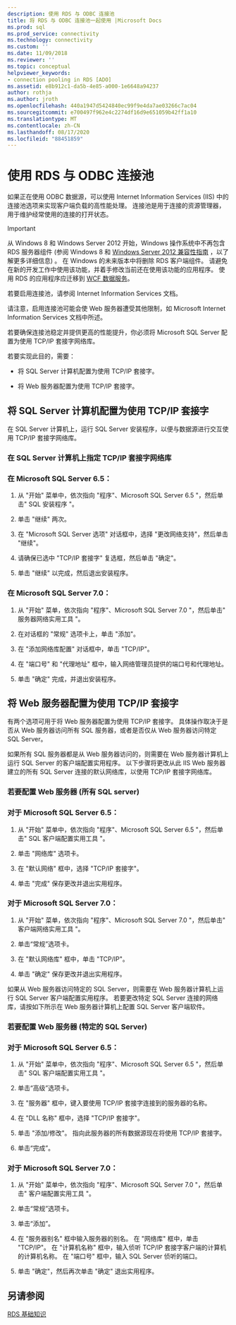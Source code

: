 ```yaml
---
description: 使用 RDS 与 ODBC 连接池
title: 将 RDS 与 ODBC 连接池一起使用 |Microsoft Docs
ms.prod: sql
ms.prod_service: connectivity
ms.technology: connectivity
ms.custom: ''
ms.date: 11/09/2018
ms.reviewer: ''
ms.topic: conceptual
helpviewer_keywords:
- connection pooling in RDS [ADO]
ms.assetid: e8b912c1-da5b-4e85-a000-1e6648a94237
author: rothja
ms.author: jroth
ms.openlocfilehash: 440a1947d5424840ec99f9e4da7ae03266c7ac04
ms.sourcegitcommit: e700497f962e4c2274df16d9e651059b42ff1a10
ms.translationtype: MT
ms.contentlocale: zh-CN
ms.lasthandoff: 08/17/2020
ms.locfileid: "88451859"
---
```

# <a name="using-rds-with-odbc-connection-pooling"></a>使用 RDS 与 ODBC 连接池
如果正在使用 ODBC 数据源，可以使用 Internet Information Services (IIS) 中的连接池选项来实现客户端负载的高性能处理。 连接池是用于连接的资源管理器，用于维护经常使用的连接的打开状态。  
  
> [!IMPORTANT]
>  从 Windows 8 和 Windows Server 2012 开始，Windows 操作系统中不再包含 RDS 服务器组件 (参阅 Windows 8 和 [Windows Server 2012 兼容性指南](https://www.microsoft.com/download/details.aspx?id=27416) ，以了解更多详细信息) 。 在 Windows 的未来版本中将删除 RDS 客户端组件。 请避免在新的开发工作中使用该功能，并着手修改当前还在使用该功能的应用程序。 使用 RDS 的应用程序应迁移到 [WCF 数据服务](https://go.microsoft.com/fwlink/?LinkId=199565)。  
  
 若要启用连接池，请参阅 Internet Information Services 文档。  
  
 请注意，启用连接池可能会使 Web 服务器遭受其他限制，如 Microsoft Internet Information Services 文档中所述。  
  
 若要确保连接池稳定并提供更高的性能提升，你必须将 Microsoft SQL Server 配置为使用 TCP/IP 套接字网络库。  
  
 若要实现此目的，需要：  
  
-   将 SQL Server 计算机配置为使用 TCP/IP 套接字。  
  
-   将 Web 服务器配置为使用 TCP/IP 套接字。  
  
## <a name="configuring-the-sql-server-computer-to-use-tcpip-sockets"></a>将 SQL Server 计算机配置为使用 TCP/IP 套接字  
 在 SQL Server 计算机上，运行 SQL Server 安装程序，以便与数据源进行交互使用 TCP/IP 套接字网络库。  
  
### <a name="to-specify-the-tcpip-socket-network-library-on-the-sql-server-computer"></a>在 SQL Server 计算机上指定 TCP/IP 套接字网络库  
  
### <a name="in-microsoft-sql-server-65"></a>在 Microsoft SQL Server 6.5：  
  
1.  从 "开始" 菜单中，依次指向 "程序"、Microsoft SQL Server 6.5 "，然后单击" SQL 安装程序 "。  
  
2.  单击 "继续" 两次。  
  
3.  在 "Microsoft SQL Server 选项" 对话框中，选择 "更改网络支持"，然后单击 "继续"。  
  
4.  请确保已选中 "TCP/IP 套接字" 复选框，然后单击 "确定"。  
  
5.  单击 "继续" 以完成，然后退出安装程序。  
  
### <a name="in-microsoft-sql-server-70"></a>在 Microsoft SQL Server 7.0：  
  
1.  从 "开始" 菜单，依次指向 "程序"、Microsoft SQL Server 7.0 "，然后单击" 服务器网络实用工具 "。  
  
2.  在对话框的 "常规" 选项卡上，单击 "添加"。  
  
3.  在 "添加网络库配置" 对话框中，单击 "TCP/IP"。  
  
4.  在 "端口号" 和 "代理地址" 框中，输入网络管理员提供的端口号和代理地址。  
  
5.  单击 "确定" 完成，并退出安装程序。  
  
## <a name="configuring-the-web-server-to-use-tcpip-sockets"></a>将 Web 服务器配置为使用 TCP/IP 套接字  
 有两个选项可用于将 Web 服务器配置为使用 TCP/IP 套接字。 具体操作取决于是否从 Web 服务器访问所有 SQL 服务器，或者是否仅从 Web 服务器访问特定 SQL Server。  
  
 如果所有 SQL 服务器都是从 Web 服务器访问的，则需要在 Web 服务器计算机上运行 SQL Server 的客户端配置实用程序。 以下步骤将更改从此 IIS Web 服务器建立的所有 SQL Server 连接的默认网络库，以使用 TCP/IP 套接字网络库。  
  
### <a name="to-configure-the-web-server-all-sql-servers"></a>若要配置 Web 服务器 (所有 SQL server)   
  
### <a name="for-microsoft-sql-server-65"></a>对于 Microsoft SQL Server 6.5：  
  
1.  从 "开始" 菜单中，依次指向 "程序"、Microsoft SQL Server 6.5 "，然后单击" SQL 客户端配置实用工具 "。  
  
2.  单击 "网络库" 选项卡。  
  
3.  在 "默认网络" 框中，选择 "TCP/IP 套接字"。  
  
4.  单击 "完成" 保存更改并退出实用程序。  
  
### <a name="for-microsoft-sql-server-70"></a>对于 Microsoft SQL Server 7.0：  
  
1.  从 "开始" 菜单，依次指向 "程序"、Microsoft SQL Server 7.0 "，然后单击" 客户端网络实用工具 "。  
  
2.  单击“常规”选项卡。  
  
3.  在 "默认网络库" 框中，单击 "TCP/IP"。  
  
4.  单击 "确定" 保存更改并退出实用程序。  
  
 如果从 Web 服务器访问特定的 SQL Server，则需要在 Web 服务器计算机上运行 SQL Server 客户端配置实用程序。 若要更改特定 SQL Server 连接的网络库，请按如下所示在 Web 服务器计算机上配置 SQL Server 客户端软件。  
  
### <a name="to-configure-the-web-server-a-specific-sql-server"></a>若要配置 Web 服务器 (特定的 SQL Server)   
  
### <a name="for-microsoft-sql-server-65"></a>对于 Microsoft SQL Server 6.5：  
  
1.  从 "开始" 菜单中，依次指向 "程序"、Microsoft SQL Server 6.5 "，然后单击" SQL 客户端配置实用工具 "。  
  
2.  单击“高级”选项卡。  
  
3.  在 "服务器" 框中，键入要使用 TCP/IP 套接字连接到的服务器的名称。  
  
4.  在 "DLL 名称" 框中，选择 "TCP/IP 套接字"。  
  
5.  单击 "添加/修改"。 指向此服务器的所有数据源现在将使用 TCP/IP 套接字。  
  
6.  单击“完成”。  
  
### <a name="for-microsoft-sql-server-70"></a>对于 Microsoft SQL Server 7.0：  
  
1.  从 "开始" 菜单中，依次指向 "程序"、Microsoft SQL Server 7.0 "，然后单击" 客户端配置实用工具 "。  
  
2.  单击“常规”选项卡。  
  
3.  单击“添加”。  
  
4.  在 "服务器别名" 框中输入服务器的别名。 在 "网络库" 框中，单击 "TCP/IP"。 在 "计算机名称" 框中，输入侦听 TCP/IP 套接字客户端的计算机的计算机名称。 在 "端口号" 框中，输入 SQL Server 侦听的端口。  
  
5.  单击 "确定"，然后再次单击 "确定" 退出实用程序。  
  
## <a name="see-also"></a>另请参阅  
 [RDS 基础知识](../../../ado/guide/remote-data-service/rds-fundamentals.md)























